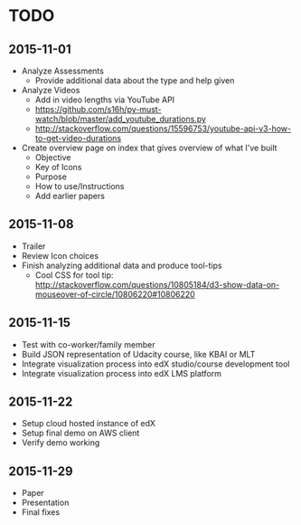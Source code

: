 # TODO

## 2015-11-01
* Analyze Assessments
  * Provide additional data about the type and help given
* Analyze Videos
  * Add in video lengths via YouTube API
  * https://github.com/s16h/py-must-watch/blob/master/add_youtube_durations.py
  * http://stackoverflow.com/questions/15596753/youtube-api-v3-how-to-get-video-durations
* Create overview page on index that gives overview of what I've built
    * Objective
    * Key of Icons
    * Purpose
    * How to use/Instructions
    * Add earlier papers

## 2015-11-08
* Trailer
* Review Icon choices
* Finish analyzing additional data and produce tool-tips
  * Cool CSS for tool tip: http://stackoverflow.com/questions/10805184/d3-show-data-on-mouseover-of-circle/10806220#10806220

## 2015-11-15
* Test with co-worker/family member
* Build JSON representation of Udacity course, like KBAI or MLT
* Integrate visualization process into edX studio/course development tool
* Integrate visualization process into edX LMS platform

## 2015-11-22
* Setup cloud hosted instance of edX
* Setup final demo on AWS client
* Verify demo working

## 2015-11-29
* Paper
* Presentation
* Final fixes
